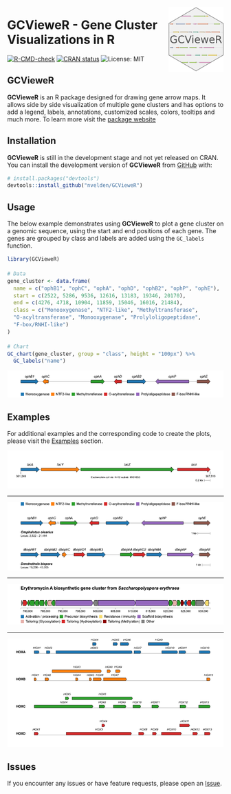 <p align="center">
  <img src="man/figures/logo.png" height="150px" align="right">
  <h1><strong>GCVieweR</strong> - Gene Cluster Visualizations in R</h1>
</p>

<!-- badges: start -->
[![R-CMD-check](https://github.com/nvelden/GCVieweR/workflows/R-CMD-check/badge.svg)](https://github.com/nvelden/GCVieweR/actions)
[![CRAN status](https://www.r-pkg.org/badges/version/GCVieweR)](https://CRAN.R-project.org/package=GCVieweR)
![License: MIT](https://img.shields.io/badge/License-MIT-yellow.svg)
<!-- badges: end -->

## GCVieweR

**GCVieweR** is an R package designed for drawing gene arrow maps. It allows side by side visualization of multiple gene clusters and has options to add a legend, labels, annotations, customized scales, colors, tooltips and much more. To learn more visit the [package website](https://nvelden.github.io/GCVieweR/articles/GCVieweR.html)

## Installation

**GCVieweR** is still in the development stage and not yet released on CRAN. You can install the development version of **GCVieweR** from [GitHub](https://github.com/) with:

``` r
# install.packages("devtools")
devtools::install_github("nvelden/GCVieweR")
```

## Usage

The below example demonstrates using **GCVieweR** to plot a gene cluster on a genomic sequence, using the start and end positions of each gene. The genes are grouped by class and labels are added using the `GC_labels` function.

``` r
library(GCVieweR)

# Data
gene_cluster <- data.frame(
  name = c("ophB1", "ophC", "ophA", "ophD", "ophB2", "ophP", "ophE"),
  start = c(2522, 5286, 9536, 12616, 13183, 19346, 20170),
  end = c(4276, 4718, 10904, 11859, 15046, 16016, 21484),
  class = c("Monooxygenase", "NTF2-like", "Methyltransferase", 
  "O-acyltransferase", "Monooxygenase", "Prolyloligopeptidase", 
  "F-box/RNHI-like")
)

# Chart
GC_chart(gene_cluster, group = "class", height = "100px") %>%
  GC_labels("name")
```

<img src="man/figures/ophA_gene_cluster.png"/>


## Examples

For additional examples and the corresponding code to create the plots, please visit the [Examples](https://nvelden.github.io/GCVieweR/articles/Examples.html) section.  

<img src="man/figures/LacZ_operon.png"/>

<hr>

<img src="man/figures/ophA_clusters.png"/>

<hr>

<img src="man/figures/erythromycin_cluster.png"/>

<hr>

<img src="man/figures/human_hox_genes.png"/>

## Issues

If you encounter any issues or have feature requests, please open an [Issue](https://github.com/nvelden/GCVieweR/issues).    
